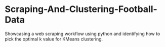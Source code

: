 # Scraping-And-Clustering-Football-Data
Showcasing a web scraping workflow using python and identifying how to pick the optimal k value for KMeans clustering.
